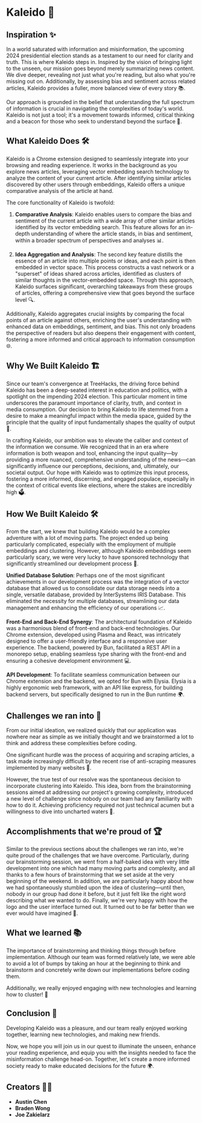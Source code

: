 # Kaleido 🦎

## Inspiration ✨

In a world saturated with information and misinformation, the upcoming 2024 presidential election stands as a testament to our need for clarity and truth. This is where Kaleido steps in. Inspired by the vision of bringing light to the unseen, our mission goes beyond merely summarizing news content. We dive deeper, revealing not just what you're reading, but also what you're missing out on. Additionally, by assessing bias and sentiment across related articles, Kaleido provides a fuller, more balanced view of every story 📚.

Our approach is grounded in the belief that understanding the full spectrum of information is crucial in navigating the complexities of today's world. Kaleido is not just a tool; it's a movement towards informed, critical thinking and a beacon for those who seek to understand beyond the surface 🚀.

## What Kaleido Does 🛠️

Kaleido is a Chrome extension designed to seamlessly integrate into your browsing and reading experience. It works in the background as you explore news articles, leveraging vector embedding search technology to analyze the content of your current article. After identifying similar articles discovered by other users through embeddings, Kaleido offers a unique comparative analysis of the article at hand.

The core functionality of Kaleido is twofold:

1. **Comparative Analysis**: Kaleido enables users to compare the bias and sentiment of the current article with a wide array of other similar articles identified by its vector embedding search. This feature allows for an in-depth understanding of where the article stands, in bias and sentiment, within a broader spectrum of perspectives and analyses 📊.

2. **Idea Aggregation and Analysis**: The second key feature distills the essence of an article into multiple points or ideas, and each point is then embedded in vector space. This process constructs a vast network or a "superset" of ideas shared across articles, identified as clusters of similar thoughts in the vector-embedded space. Through this approach, Kaleido surfaces significant, overarching takeaways from these groups of articles, offering a comprehensive view that goes beyond the surface level 🔍.

Additionally, Kaleido aggregates crucial insights by comparing the focal points of an article against others, enriching the user's understanding with enhanced data on embeddings, sentiment, and bias. This not only broadens the perspective of readers but also deepens their engagement with content, fostering a more informed and critical approach to information consumption 🌐.

## Why We Built Kaleido 🏗️

Since our team's convergence at TreeHacks, the driving force behind Kaleido has been a deep-seated interest in education and politics, with a spotlight on the impending 2024 election. This particular moment in time underscores the paramount importance of clarity, truth, and context in media consumption. Our decision to bring Kaleido to life stemmed from a desire to make a meaningful impact within the media space, guided by the principle that the quality of input fundamentally shapes the quality of output 🌟.

In crafting Kaleido, our ambition was to elevate the caliber and context of the information we consume. We recognized that in an era where information is both weapon and tool, enhancing the input quality—by providing a more nuanced, comprehensive understanding of the news—can significantly influence our perceptions, decisions, and, ultimately, our societal output. Our hope with Kaleido was to optimize this input process, fostering a more informed, discerning, and engaged populace, especially in the context of critical events like elections, where the stakes are incredibly high 🗳️.

## How We Built Kaleido 🛠️

From the start, we knew that building Kaleido would be a complex adventure with a lot of moving parts. The project ended up being particularly complicated, especially with the employment of multiple embeddings and clustering. However, although Kaleido embeddings seem particularly scary, we were very lucky to have sponsored technology that significantly streamlined our development process 🤖.

**Unified Database Solution**: Perhaps one of the most significant achievements in our development process was the integration of a vector database that allowed us to consolidate our data storage needs into a single, versatile database, provided by InterSystems IRIS Database. This eliminated the necessity for multiple databases, streamlining our data management and enhancing the efficiency of our operations 📈.

**Front-End and Back-End Synergy**: The architectural foundation of Kaleido was a harmonious blend of front-end and back-end technologies. Our Chrome extension, developed using Plasma and React, was intricately designed to offer a user-friendly interface and a responsive user experience. The backend, powered by Bun, facilitated a REST API in a monorepo setup, enabling seamless type sharing with the front-end and ensuring a cohesive development environment 💻.

**API Development**: To facilitate seamless communication between our Chrome extension and the backend, we opted for Bun with Elysia. Elysia is a highly ergonomic web framework, with an API like express, for building backend servers, but specifically designed to run in the Bun runtime 🌍.

## Challenges we ran into 🚧

From our initial ideation, we realized quickly that our application was nowhere near as simple as we initially thought and we brainstormed a lot to think and address these complexities before coding.

One significant hurdle was the process of acquiring and scraping articles, a task made increasingly difficult by the recent rise of anti-scraping measures implemented by many websites 🛑.

However, the true test of our resolve was the spontaneous decision to incorporate clustering into Kaleido. This idea, born from the brainstorming sessions aimed at addressing our project's growing complexity, introduced a new level of challenge since nobody on our team had any familiarity with how to do it. Achieving proficiency required not just technical acumen but a willingness to dive into uncharted waters 🌊.

## Accomplishments that we're proud of 🏆

Similar to the previous sections about the challenges we ran into, we're quite proud of the challenges that we have overcome. Particularly, during our brainstorming session, we went from a half-baked idea with very little development into one which had many moving parts and complexity, and all thanks to a few hours of brainstorming that we set aside at the very beginning of the weekend. In addition, we are particularly happy about how we had spontaneously stumbled upon the idea of clustering—until then, nobody in our group had done it before, but it just felt like the right word describing what we wanted to do. Finally, we're very happy with how the logo and the user interface turned out. It turned out to be far better than we ever would have imagined 🎨.

## What we learned 📚

The importance of brainstorming and thinking things through before implementation. Although our team was formed relatively late, we were able to avoid a lot of bumps by taking an hour at the beginning to think and brainstorm and concretely write down our implementations before coding them.

Additionally, we really enjoyed engaging with new technologies and learning how to cluster! 🌟

## Conclusion 🎉

Developing Kaleido was a pleasure, and our team really enjoyed working together, learning new technologies, and making new friends.

Now, we hope you will join us in our quest to illuminate the unseen, enhance your reading experience, and equip you with the insights needed to face the misinformation challenge head-on. Together, let's create a more informed society ready to make educated decisions for the future 🌍.

## Creators 👨‍💻

- **Austin Chen**
- **Braden Wong**
- **Joe Zakielarz**
